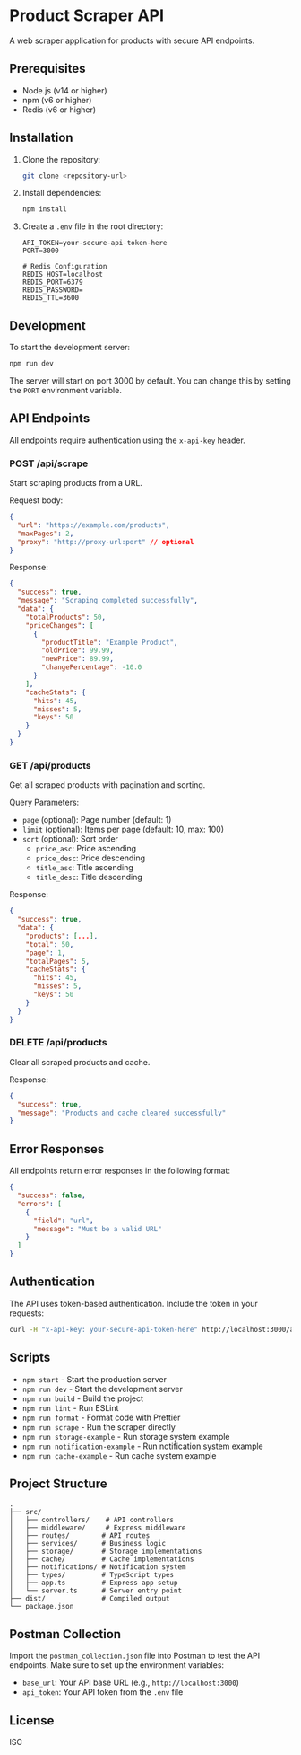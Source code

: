 # Product Scraper API

A web scraper application for products with secure API endpoints.

## Prerequisites

- Node.js (v14 or higher)
- npm (v6 or higher)
- Redis (v6 or higher)

## Installation

1. Clone the repository:

   ```bash
   git clone <repository-url>
   ```

2. Install dependencies:

   ```bash
   npm install
   ```

3. Create a `.env` file in the root directory:

   ```env
   API_TOKEN=your-secure-api-token-here
   PORT=3000

   # Redis Configuration
   REDIS_HOST=localhost
   REDIS_PORT=6379
   REDIS_PASSWORD=
   REDIS_TTL=3600
   ```

## Development

To start the development server:

```bash
npm run dev
```

The server will start on port 3000 by default. You can change this by setting the `PORT` environment variable.

## API Endpoints

All endpoints require authentication using the `x-api-key` header.

### POST /api/scrape

Start scraping products from a URL.

Request body:

```json
{
  "url": "https://example.com/products",
  "maxPages": 2,
  "proxy": "http://proxy-url:port" // optional
}
```

Response:

```json
{
  "success": true,
  "message": "Scraping completed successfully",
  "data": {
    "totalProducts": 50,
    "priceChanges": [
      {
        "productTitle": "Example Product",
        "oldPrice": 99.99,
        "newPrice": 89.99,
        "changePercentage": -10.0
      }
    ],
    "cacheStats": {
      "hits": 45,
      "misses": 5,
      "keys": 50
    }
  }
}
```

### GET /api/products

Get all scraped products with pagination and sorting.

Query Parameters:

- `page` (optional): Page number (default: 1)
- `limit` (optional): Items per page (default: 10, max: 100)
- `sort` (optional): Sort order
  - `price_asc`: Price ascending
  - `price_desc`: Price descending
  - `title_asc`: Title ascending
  - `title_desc`: Title descending

Response:

```json
{
  "success": true,
  "data": {
    "products": [...],
    "total": 50,
    "page": 1,
    "totalPages": 5,
    "cacheStats": {
      "hits": 45,
      "misses": 5,
      "keys": 50
    }
  }
}
```

### DELETE /api/products

Clear all scraped products and cache.

Response:

```json
{
  "success": true,
  "message": "Products and cache cleared successfully"
}
```

## Error Responses

All endpoints return error responses in the following format:

```json
{
  "success": false,
  "errors": [
    {
      "field": "url",
      "message": "Must be a valid URL"
    }
  ]
}
```

## Authentication

The API uses token-based authentication. Include the token in your requests:

```bash
curl -H "x-api-key: your-secure-api-token-here" http://localhost:3000/api/products
```

## Scripts

- `npm start` - Start the production server
- `npm run dev` - Start the development server
- `npm run build` - Build the project
- `npm run lint` - Run ESLint
- `npm run format` - Format code with Prettier
- `npm run scrape` - Run the scraper directly
- `npm run storage-example` - Run storage system example
- `npm run notification-example` - Run notification system example
- `npm run cache-example` - Run cache system example

## Project Structure

```
.
├── src/
│   ├── controllers/    # API controllers
│   ├── middleware/     # Express middleware
│   ├── routes/        # API routes
│   ├── services/      # Business logic
│   ├── storage/       # Storage implementations
│   ├── cache/         # Cache implementations
│   ├── notifications/ # Notification system
│   ├── types/         # TypeScript types
│   ├── app.ts         # Express app setup
│   └── server.ts      # Server entry point
├── dist/              # Compiled output
└── package.json
```

## Postman Collection

Import the `postman_collection.json` file into Postman to test the API endpoints. Make sure to set up the environment variables:

- `base_url`: Your API base URL (e.g., `http://localhost:3000`)
- `api_token`: Your API token from the `.env` file

## License

ISC
